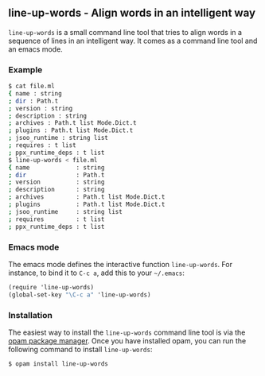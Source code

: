 line-up-words - Align words in an intelligent way
-------------------------------------------------

`line-up-words` is a small command line tool that tries to align words
in a sequence of lines in an intelligent way. It comes as a command
line tool and an emacs mode.

### Example

```bash
$ cat file.ml
{ name : string
; dir : Path.t
; version : string
; description : string
; archives : Path.t list Mode.Dict.t
; plugins : Path.t list Mode.Dict.t
; jsoo_runtime : string list
; requires : t list
; ppx_runtime_deps : t list
$ line-up-words < file.ml
{ name             : string
; dir              : Path.t
; version          : string
; description      : string
; archives         : Path.t list Mode.Dict.t
; plugins          : Path.t list Mode.Dict.t
; jsoo_runtime     : string list
; requires         : t list
; ppx_runtime_deps : t list
```

### Emacs mode

The emacs mode defines the interactive function `line-up-words`. For
instance, to bind it to `C-c a`, add this to your `~/.emacs`:

```scheme
(require 'line-up-words)
(global-set-key "\C-c a" 'line-up-words)
```

### Installation

The easiest way to install the `line-up-words` command line tool is
via the [opam package
manager](https://opam.ocaml.org/doc/Install.html). Once you have
installed opam, you can run the following command to install
`line-up-words`:

```sh
$ opam install line-up-words
```
